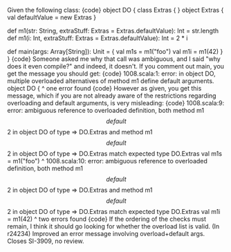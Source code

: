 Given the following class:
{code}
object DO {
  class Extras { }
  object Extras { val defaultValue = new Extras }

  def m1(str: String, extraStuff: Extras = Extras.defaultValue): Int = str.length
  def m1(i: Int, extraStuff: Extras = Extras.defaultValue): Int = 2 * i

  def main(args: Array[String]): Unit = {
    val m1s = m1("foo")
    val m1i = m1(42)
  }
}
{code}
Someone asked me why that call was ambiguous, and I said "why does it even compile?" and indeed, it doesn't.  If you comment out main, you get the message you should get:
{code}
1008.scala:1: error: in object DO, multiple overloaded alternatives of method m1 define default arguments.
object DO {
       ^
one error found
{code}
However as given, you get this message, which if you are not already aware of the restrictions regarding overloading and default arguments, is very misleading:
{code}
1008.scala:9: error: ambiguous reference to overloaded definition,
both method m1$$default$$2 in object DO of type => DO.Extras
and  method m1$$default$$2 in object DO of type => DO.Extras
match expected type DO.Extras
    val m1s = m1("foo")
              ^
1008.scala:10: error: ambiguous reference to overloaded definition,
both method m1$$default$$2 in object DO of type => DO.Extras
and  method m1$$default$$2 in object DO of type => DO.Extras
match expected type DO.Extras
    val m1i = m1(42)
              ^
two errors found
{code}
If the ordering of the checks must remain, I think it should go looking for whether the overload list is valid.
(In r24234) Improved an error message involving overload+default args.
Closes SI-3909, no review.
